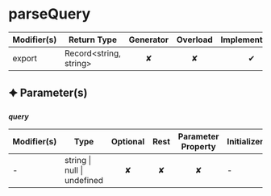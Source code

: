 # parseQuery

| Modifier(s)                            | Return Type                    | Generator                        | Overload                         | Implementation                        |
|----------------------------------------|--------------------------------|:--------------------------------:|:--------------------------------:|:-------------------------------------:|
| export | Record&lt;string, string&gt; | ✘ | ✘  | ✔ |

## &#128966; Parameter(s)

_**query**_

| Modifier(s)                              | Type                        | Optional                           | Rest                          | Parameter Property                          | Initializer                       |
|------------------------------------------|-----------------------------|:----------------------------------:|:-----------------------------:|:-------------------------------------------:|-----------------------------------|
| - | string &#124; null &#124; undefined | ✘  | ✘ | ✘ | - |